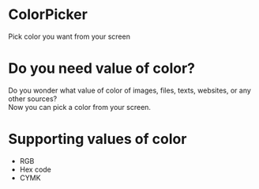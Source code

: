 # ColorPicker
Pick color you want from your screen

# Do you need value of color?
Do you wonder what value of color of images, files, texts, websites, or any other sources?  
Now you can pick a color from your screen.

# Supporting values of color
* RGB
* Hex code
* CYMK

